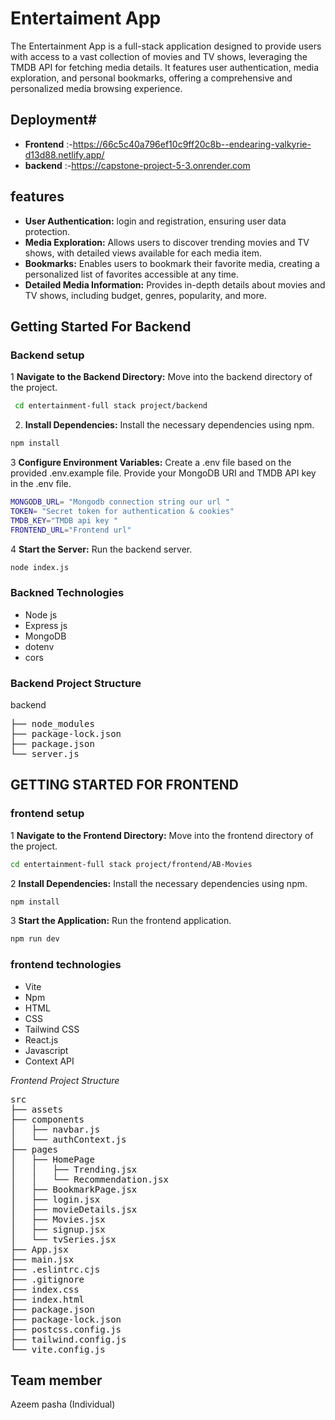 # Entertaiment App
The Entertainment App is a full-stack application designed to provide users with access to a vast collection of movies and TV shows, leveraging the TMDB API for fetching media details. It features user authentication, media exploration, and personal bookmarks, offering a comprehensive and personalized media browsing experience.


## Deployment#
- **Frontend** :-https://66c5c40a796ef10c9ff20c8b--endearing-valkyrie-d13d88.netlify.app/
- **backend** :-https://capstone-project-5-3.onrender.com

## features
- **User Authentication:** login and registration, ensuring user data protection.
- **Media Exploration:** Allows users to discover trending movies and TV shows, with detailed views available for each media item.
- **Bookmarks:** Enables users to bookmark their favorite media, creating a personalized list of favorites accessible at any time.
- **Detailed Media Information:** Provides in-depth details about movies and TV shows, including budget, genres, popularity, and more.


## Getting Started For Backend
### Backend setup
1 **Navigate to the Backend Directory:** Move into the backend directory of the project.

 ```sh
  cd entertainment-full stack project/backend
   ```

 2. **Install Dependencies:** Install the necessary dependencies using npm.
 ```sh
npm install
 ```

3 **Configure Environment Variables:** Create a .env file based on the provided .env.example file. Provide your MongoDB URI and TMDB API key in the .env file.
 ```sh
MONGODB_URL= "Mongodb connection string our url "
TOKEN= "Secret token for authentication & cookies"
TMDB_KEY="TMDB api key "
FRONTEND_URL="Frontend url"
 ```

4 **Start the Server:** Run the backend server.
 ```sh
node index.js
 ```

### Backned Technologies
-  Node js
-  Express js
- MongoDB
-  dotenv
-  cors

  ### Backend Project Structure
  
backend
<pre>
├── node_modules
├── package-lock.json
├── package.json
└── server.js
</pre>



  ## GETTING STARTED FOR FRONTEND

   ### frontend setup
1 **Navigate to the Frontend Directory:** Move into the frontend directory of the project.
 ```sh
cd entertainment-full stack project/frontend/AB-Movies
 ```

2 **Install Dependencies:** Install the necessary dependencies using npm.
 ```sh
npm install
 ```

3 **Start the Application:** Run the frontend application.
 ```sh
npm run dev
 ```



### frontend technologies
- Vite
- Npm
- HTML
- CSS
- Tailwind CSS
- React.js
- Javascript
- Context API

*Frontend Project Structure*
<pre>
src
├── assets
├── components
│   ├── navbar.js
│   └── authContext.js
├── pages
│   ├── HomePage
│   │   ├── Trending.jsx
│   │   └── Recommendation.jsx
│   ├── BookmarkPage.jsx
│   ├── login.jsx
│   ├── movieDetails.jsx
│   ├── Movies.jsx
│   ├── signup.jsx
│   └── tvSeries.jsx
├── App.jsx
├── main.jsx
├── .eslintrc.cjs
├── .gitignore
├── index.css
├── index.html
├── package.json
├── package-lock.json
├── postcss.config.js
├── tailwind.config.js
└── vite.config.js
</pre>



## Team member
  Azeem pasha (Individual)
